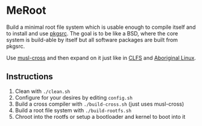 MeRoot
======

Build a minimal root file system which is usable enough to compile itself and to
install and use [pkgsrc][pkgsrc].  The goal is to be like a BSD, where the core
system is build-able by itself but all software packages are built from pkgsrc.

[pkgsrc]: http://www.pkgsrc.org/

Use [musl-cross][musl-cross] and then expand on it just like in [CLFS][clfs] and
[Aboriginal Linux][aboriginal].

[musl-cross]: https://bitbucket.org/GregorR/musl-cross
[clfs]: http://clfs.org
[aboriginal]: http://landley.net/aboriginal/

## Instructions

1. Clean with `./clean.sh`
2. Configure for your desires by editing `config.sh`
3. Build a cross compiler with `./build-cross.sh` (just uses musl-cross)
4. Build a root file system with `./build-rootfs.sh`
5. Chroot into the rootfs or setup a bootloader and kernel to boot into it
